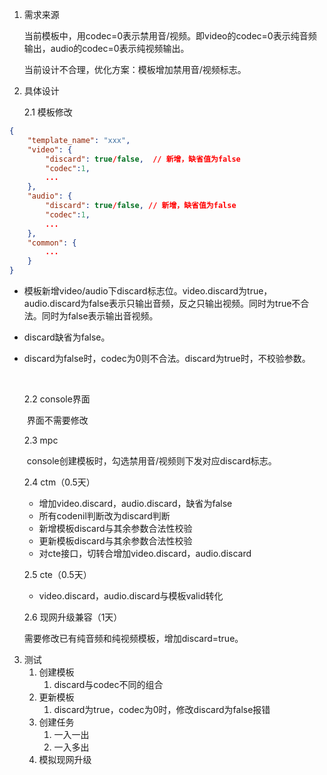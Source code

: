 1. 需求来源

   当前模板中，用codec=0表示禁用音/视频。即video的codec=0表示纯音频输出，audio的codec=0表示纯视频输出。

   当前设计不合理，优化方案：模板增加禁用音/视频标志。

2. 具体设计

   2.1 模板修改

``` json
{
    "template_name": "xxx",
    "video": {
        "discard": true/false,	// 新增，缺省值为false
        "codec":1,
        ...
    },
    "audio": {
        "discard": true/false, // 新增，缺省值为false
        "codec":1,
        ...
    },
    "common": {
        ...
    }
}
```
- 模板新增video/audio下discard标志位。video.discard为true，audio.discard为false表示只输出音频，反之只输出视频。同时为true不合法。同时为false表示输出音视频。

- discard缺省为false。

- discard为false时，codec为0则不合法。discard为true时，不校验参数。

  ​	

  2.2 console界面

  ​	界面不需要修改

  2.3 mpc

  ​	console创建模板时，勾选禁用音/视频则下发对应discard标志。

  2.4 ctm（0.5天）

  - 增加video.discard，audio.discard，缺省为false
  - 所有codenil判断改为discard判断
  - 新增模板discard与其余参数合法性校验
  - 更新模板discard与其余参数合法性校验
  - 对cte接口，切转合增加video.discard，audio.discard

  2.5 cte（0.5天）

  -  video.discard，audio.discard与模板valid转化

  2.6 现网升级兼容（1天）

   	需要修改已有纯音频和纯视频模板，增加discard=true。

3. 测试
   1. 创建模板
      1. discard与codec不同的组合
   2. 更新模板
      1. discard为true，codec为0时，修改discard为false报错
   3. 创建任务
      1. 一入一出
      2. 一入多出
   4. 模拟现网升级